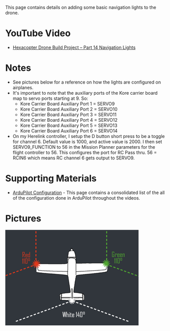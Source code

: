 This page contains details on adding some basic navigation lights to the drone.

# YouTube Video
- [Hexacopter Drone Build Project – Part 14 Navigation Lights](https://youtu.be/iyrwQGt4RnM)

# Notes
- See pictures below for a reference on how the lights are configured on airplanes.
- It's important to note that the auxiliary ports of the Kore carrier board map to servo ports starting at 9. So:
  - Kore Carrier Board Auxiliary Port 1 = SERVO9
  - Kore Carrier Board Auxiliary Port 2 = SERVO10
  - Kore Carrier Board Auxiliary Port 3 = SERVO11
  - Kore Carrier Board Auxiliary Port 4 = SERVO12
  - Kore Carrier Board Auxiliary Port 5 = SERVO13
  - Kore Carrier Board Auxiliary Port 6 = SERVO14
- On my Herelink controller, I setup the D button short press to be a toggle for channel 6. Default value is 1000, and active value is 2000. I then set SERVO9_FUNCTION to 56 in the Mission Planner parameters for the flight controller to 56. This configures the port for RC Pass thru. 56 = RCIN6 which means RC channel 6 gets output to SERVO9.

# Supporting Materials
- [ArduPilot Configuration](../ArduPilot-Config/ArduPilot-Config.md) - This page contains a consolidated list of the all of the configuration done in ArduPilot throughout the videos.

# Pictures
![Aircraft Lights Position](./images/aircraft-lights-position.png)
